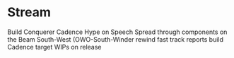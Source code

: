 # Stream
Build Conquerer Cadence Hype on Speech Spread through components on the Beam South-West (OWO-South-Winder rewind fast track reports build Cadence target WIPs on release
